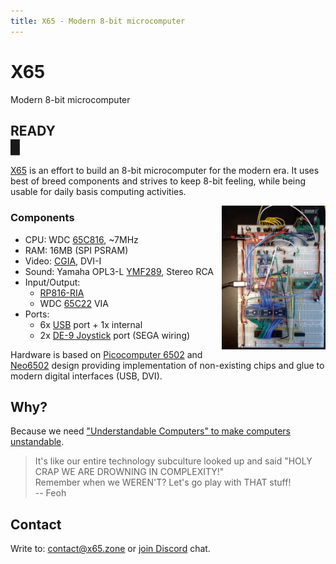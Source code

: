 ```yaml
---
title: X65 - Modern 8-bit microcomputer
---
```

# X65

Modern 8-bit microcomputer

## READY<br><blink>&#x2588;</blink>

[X65](https://github.com/X65) is an effort to build an 8-bit microcomputer for the modern era. It uses best of breed components and strives to keep 8-bit feeling, while being usable for daily basis computing activities.

<img src="./2024-03-17.jpg" style="float: right;width:33%;"/>

### Components

- CPU: WDC [65C816][1], ~7MHz
- RAM: 16MB (SPI PSRAM)
- Video: [CGIA][2], DVI-I
- Sound: Yamaha OPL3-L [YMF289][3], Stereo RCA
- Input/Output:
  - [RP816-RIA][4]
  - WDC [65C22][5] VIA
- Ports:
  - 6x [USB][6] port + 1x internal
  - 2x [DE-9 Joystick][7] port (SEGA wiring)

Hardware is based on [Picocomputer 6502][8] and [Neo6502][9] design providing implementation of non-existing chips and glue to modern digital interfaces (USB, DVI).

[1]: https://en.wikipedia.org/wiki/WDC_65C816
[2]: https://github.com/X65/X65/wiki/CGIA
[3]: https://en.wikipedia.org/wiki/Yamaha_OPL#Yamaha_YMF289
[4]: https://picocomputer.github.io/ria.html
[5]: https://en.wikipedia.org/wiki/WDC_65C22
[6]: https://en.wikipedia.org/wiki/USB
[7]: http://wiki.icomp.de/wiki/DE-9_Joystick
[8]: https://picocomputer.github.io
[9]: https://neo6502.com

## Why?

Because we need ["Understandable Computers" to make computers unstandable](https://www.youtube.com/watch?v=2H2mh8wLXco).

> It's like our entire technology subculture looked up and said "HOLY CRAP WE ARE DROWNING IN COMPLEXITY!"<br>
> Remember when we WEREN'T? Let's go play with THAT stuff!<br>
> -- Feoh

## Contact

Write to: [contact@x65.zone](mailto:contact@x65.zone?subject=X65)
or [join Discord](https://discord.gg/TuTe3kymgy) chat.

&nbsp;
